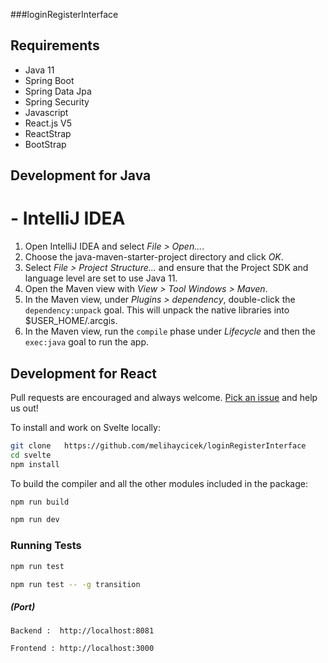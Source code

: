 ###loginRegisterInterface

## Requirements
- Java 11
- Spring Boot
- Spring Data Jpa
- Spring Security
- Javascript
- React.js V5
- ReactStrap
- BootStrap

## Development for Java

# - IntelliJ IDEA

1. Open IntelliJ IDEA and select _File > Open..._.
2. Choose the java-maven-starter-project directory and click _OK_.
3. Select _File > Project Structure..._ and ensure that the Project SDK and language level are set to use Java 11.
4. Open the Maven view with _View > Tool Windows > Maven_.
5. In the Maven view, under _Plugins > dependency_, double-click the `dependency:unpack` goal. This will unpack the native libraries into $USER_HOME/.arcgis.
6. In the Maven view, run the `compile` phase under _Lifecycle_ and then the `exec:java` goal to run the app.


## Development for React

Pull requests are encouraged and always welcome. [Pick an issue](https://github.com/sveltejs/svelte/issues?q=is%3Aissue+is%3Aopen+sort%3Aupdated-desc) and help us out!

To install and work on Svelte locally:

```bash
git clone   https://github.com/melihaycicek/loginRegisterInterface
cd svelte
npm install
```


To build the compiler and all the other modules included in the package:

```bash
npm run build
```

```bash
npm run dev
```



### Running Tests

```bash
npm run test
```


```bash
npm run test -- -g transition
```


##### (Port)
```
Backend :  http://localhost:8081
```

```
Frontend : http://localhost:3000
```

